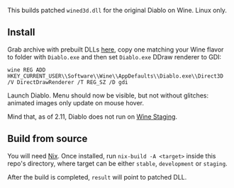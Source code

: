 This builds patched `wined3d.dll` for the original Diablo on Wine. Linux only.

## Install

Grab archive with prebuilt DLLs [here](#TODO), copy one matching your Wine flavor to
folder with `Diablo.exe` and then set `Diablo.exe` DDraw renderer to GDI:

```
wine REG ADD HKEY_CURRENT_USER\\Software\\Wine\\AppDefaults\\Diablo.exe\\Direct3D /V DirectDrawRenderer /T REG_SZ /D gdi
```

Launch Diablo. Menu should now be visible, but not without glitches: animated
images only update on mouse hover.

Mind that, as of 2.11, Diablo does not run on [Wine Staging](https://wiki.winehq.org/Wine-Staging).

## Build from source

You will need [Nix](https://nixos.org/nix/). Once installed, run `nix-build -A
<target>` inside this repo's directory, where target can be either `stable`,
`development` or `staging`.

After the build is completed, `result` will point to patched DLL.
